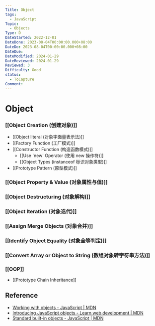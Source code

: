 ```yaml
---
Title: Object
tags:
  - JavaScript
Topic:
  - Objects
Type: D
DateStarted: 2022-12-01
DateDone: 2023-08-04T00:00:00.000+08:00
DateDo: 2023-08-04T00:00:00.000+08:00
DateDue: 
DateModified: 2024-01-29
DateReviewed: 2024-01-29
Reviewed: 3
Difficulty: Good
status:
  - ToCapture
Comment:
---
```

# Object
### [[Object Creation (创建对象)]]
- [[Object literal (对象字面量表示法)]]
- [[Factory Function (工厂模式)]]
- [[Constructor Function (构造函数模式)]]
	- [[Use 'new' Operator (使用 new 操作符)]]
	- [[Object Types (instanceof 标识对象类型)]]
- [[Prototype Pattern (原型模式)]]
### [[Object Property & Value (对象属性与值)]]
### [[Object Destructuring (对象解构)]]
### [[Object Iteration (对象迭代)]]
### [[Assign Merge Objects (对象合并)]]
### [[Identify Object Equality (对象全等判定)]]
### [[Convert Array or Object to String (数组对象转字符串方法)]]
### [[OOP]]
- [[Prototype Chain Inheritance]]

## Reference
- [Working with objects - JavaScript | MDN](https://developer.mozilla.org/en-US/docs/Web/JavaScript/Guide/Working_with_Objects)
- [Introducing JavaScript objects - Learn web development | MDN](https://developer.mozilla.org/en-US/docs/Learn/JavaScript/Objects)
- [Standard built-in objects - JavaScript | MDN](https://developer.mozilla.org/en-US/docs/Web/JavaScript/Reference/Global_Objects)






